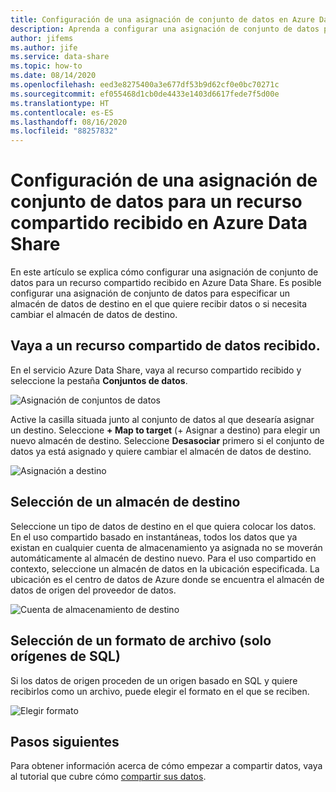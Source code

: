 ```yaml
---
title: Configuración de una asignación de conjunto de datos en Azure Data Share
description: Aprenda a configurar una asignación de conjunto de datos para un recurso compartido recibido en Azure Data Share.
author: jifems
ms.author: jife
ms.service: data-share
ms.topic: how-to
ms.date: 08/14/2020
ms.openlocfilehash: eed3e8275400a3e677df53b9d62cf0e0bc70271c
ms.sourcegitcommit: ef055468d1cb0de4433e1403d6617fede7f5d00e
ms.translationtype: HT
ms.contentlocale: es-ES
ms.lasthandoff: 08/16/2020
ms.locfileid: "88257832"
---
```

# <a name="how-to-configure-a-dataset-mapping-for-a-received-share-in-azure-data-share"></a>Configuración de una asignación de conjunto de datos para un recurso compartido recibido en Azure Data Share

En este artículo se explica cómo configurar una asignación de conjunto de datos para un recurso compartido recibido en Azure Data Share. Es posible configurar una asignación de conjunto de datos para especificar un almacén de datos de destino en el que quiere recibir datos o si necesita cambiar el almacén de datos de destino.

## <a name="navigate-to-a-received-data-share"></a>Vaya a un recurso compartido de datos recibido.

En el servicio Azure Data Share, vaya al recurso compartido recibido y seleccione la pestaña **Conjuntos de datos**. 

![Asignación de conjuntos de datos](./media/dataset-mapping.png "Asignación de conjuntos de datos") 

Active la casilla situada junto al conjunto de datos al que desearía asignar un destino. Seleccione **+ Map to target** (+ Asignar a destino) para elegir un nuevo almacén de destino. Seleccione **Desasociar** primero si el conjunto de datos ya está asignado y quiere cambiar el almacén de datos de destino.

![Asignación a destino](./media/dataset-map-target.png "Asignar a destino") 

## <a name="select-a-target-store"></a>Selección de un almacén de destino

Seleccione un tipo de datos de destino en el que quiera colocar los datos. En el uso compartido basado en instantáneas, todos los datos que ya existan en cualquier cuenta de almacenamiento ya asignada no se moverán automáticamente al almacén de destino nuevo. Para el uso compartido en contexto, seleccione un almacén de datos en la ubicación especificada. La ubicación es el centro de datos de Azure donde se encuentra el almacén de datos de origen del proveedor de datos.

![Cuenta de almacenamiento de destino](./media/dataset-map-target-sql.png "Almacenamiento de destino") 

## <a name="select-a-file-format-sql-sources-only"></a>Selección de un formato de archivo (solo orígenes de SQL)

Si los datos de origen proceden de un origen basado en SQL y quiere recibirlos como un archivo, puede elegir el formato en el que se reciben. 

![Elegir formato](./media/sql-file-formats.png "Formatos de archivo SQL")

## <a name="next-steps"></a>Pasos siguientes

Para obtener información acerca de cómo empezar a compartir datos, vaya al tutorial que cubre cómo [compartir sus datos](share-your-data.md).



